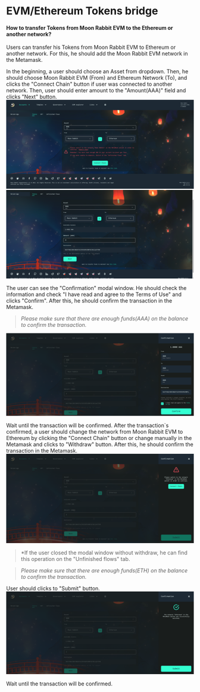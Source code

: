 # EVM/Ethereum Tokens bridge
#### How to transfer Tokens from Moon Rabbit EVM to the Ethereum or another network?

Users can transfer his Tokens from Moon Rabbit EVM to Ethereum or another network. For this, he should add the Moon Rabbit EVM network in the Metamask.

In the beginning, a user should choose an Asset from dropdown. Then, he should choose Moon Rabbit EVM (From) and Ethereum Network (To), and clicks the "Connect Chain" button if user was connected to another network. Then, user should enter amount to the "Amount(AAA)" field and clicks "Next" button.
![ScreenshotBridge](./images/ScreenshotBridge.png)
![ScreenshotBridge2](./images/ScreenshotBridge2.png)

The user can see the "Confirmation" modal window. He should check the information and check "I have read and agree to the Terms of Use" and clicks "Confirm". After this, he should confirm the transaction in the Metamask.

>*Please make sure that there are enough funds(AAA) on the balance to confirm the transaction.*

![ScreenshotBridge3](./images/ScreenshotBridge3.png)

Wait until the transaction will be confirmed. After the transaction`s confirmed, a user should change the network from Moon Rabbit EVM to Ethereum by clicking the "Connect Chain" button or change manually in the Metamask and clicks to "Withdraw" button. After this, he should confirm the transaction in the Metamask. 
![ScreenshotBridge4](./images/ScreenshotBridge4.png)

>*If the user closed the modal window without withdraw, he can find this operation on the "Unfinished flows" tab.

>*Please make sure that there are enough funds(ETH) on the balance to confirm the transaction.*

User should clicks to "Submit" button.
![ScreenshotBridge5](./images/ScreenshotBridge5.png)

Wait until the transaction will be confirmed.



